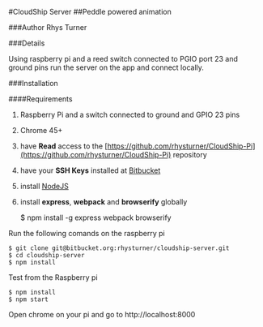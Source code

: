 #CloudShip Server
##Peddle powered animation

###Author Rhys Turner

###Details

Using raspberry pi and a reed switch connected to PGIO port 23 and ground pins run the server on the app and connect locally.

###Installation

####Requirements

1. Raspberry Pi and a switch connected to ground and GPIO 23 pins

1. Chrome 45+

1. have **Read** access to the [https://github.com/rhysturner/CloudShip-Pi](https://github.com/rhysturner/CloudShip-Pi) repository

1. have your **SSH Keys** installed at [Bitbucket](https://bitbucket.org/)

1. install [NodeJS](http://nodejs.org/)

1. install **express**, **webpack** and **browserify** globally

    $ npm install -g express webpack browserify

Run the following comands on the raspberry pi

	$ git clone git@bitbucket.org:rhysturner/cloudship-server.git
    $ cd cloudship-server
    $ npm install

Test from the Raspberry pi
	
	$ npm install
	$ npm start

Open chrome on your pi and go to http://localhost:8000